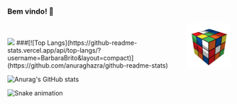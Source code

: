 ### Bem vindo! 👋

<!--![cube](/cube.gif)-->
<a href="url"><img src="cube.gif" align="right" height="100" width="100" ></a>

<br>
<br>
<div>
  <img height="200em" src="https://github-readme-stats.vercel.app/api/top-langs/?username=BarbaraBrito&layout=compact"/>
###[![Top Langs](https://github-readme-stats.vercel.app/api/top-langs/?username=BarbaraBrito&layout=compact)](https://github.com/anuraghazra/github-readme-stats)

![Anurag's GitHub stats](https://github-readme-stats.vercel.app/api?username=BarbaraBrito&show_icons=true&theme=radical)

![Snake animation](https://github.com/davimateus1/davimateus1/blob/output/github-contribution-grid-snake.svg)
</div>
